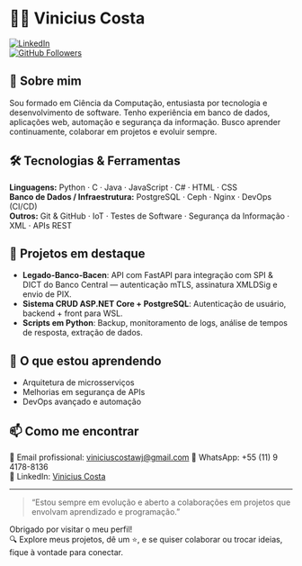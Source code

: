 # 🧑‍💻 Vinicius Costa  
[![LinkedIn](https://img.shields.io/badge/LinkedIn-ViniciusCosta-0A66C2?logo=linkedin&logoColor=white)](https://www.linkedin.com/in/vinicius-costa-20a196214)  
[![GitHub Followers](https://img.shields.io/github/followers/ViniciusCostawj?label=Seguidores&style=social)](https://github.com/ViniciusCostawj)

## 🚀 Sobre mim  
Sou formado em Ciência da Computação, entusiasta por tecnologia e desenvolvimento de software. Tenho experiência em banco de dados, aplicações web, automação e segurança da informação. Busco aprender continuamente, colaborar em projetos e evoluir sempre.

## 🛠️ Tecnologias & Ferramentas  
**Linguagens:** Python · C · Java · JavaScript · C# · HTML · CSS  
**Banco de Dados / Infraestrutura:** PostgreSQL · Ceph · Nginx · DevOps (CI/CD)  
**Outros:** Git & GitHub · IoT · Testes de Software · Segurança da Informação · XML · APIs REST

## 📌 Projetos em destaque  
- **Legado-Banco-Bacen**: API com FastAPI para integração com SPI & DICT do Banco Central — autenticação mTLS, assinatura XMLDSig e envio de PIX.  
- **Sistema CRUD ASP.NET Core + PostgreSQL**: Autenticação de usuário, backend + front para WSL.  
- **Scripts em Python**: Backup, monitoramento de logs, análise de tempos de resposta, extração de dados.

## 🌱 O que estou aprendendo    
- Arquitetura de microsserviços  
- Melhorias em segurança de APIs  
- DevOps avançado e automação

## 📫 Como me encontrar  
📧 Email profissional: viniciuscostawj@gmail.com 
💬 WhatsApp: +55 (11) 9 4178-8136  
🔗 LinkedIn: [Vinicius Costa](https://www.linkedin.com/in/vinicius-costa-20a196214)

---

> “Estou sempre em evolução e aberto a colaborações em projetos que envolvam aprendizado e programação.”

Obrigado por visitar o meu perfil!  
🔍 Explore meus projetos, dê um ⭐️, e se quiser colaborar ou trocar ideias, fique à vontade para conectar.  
